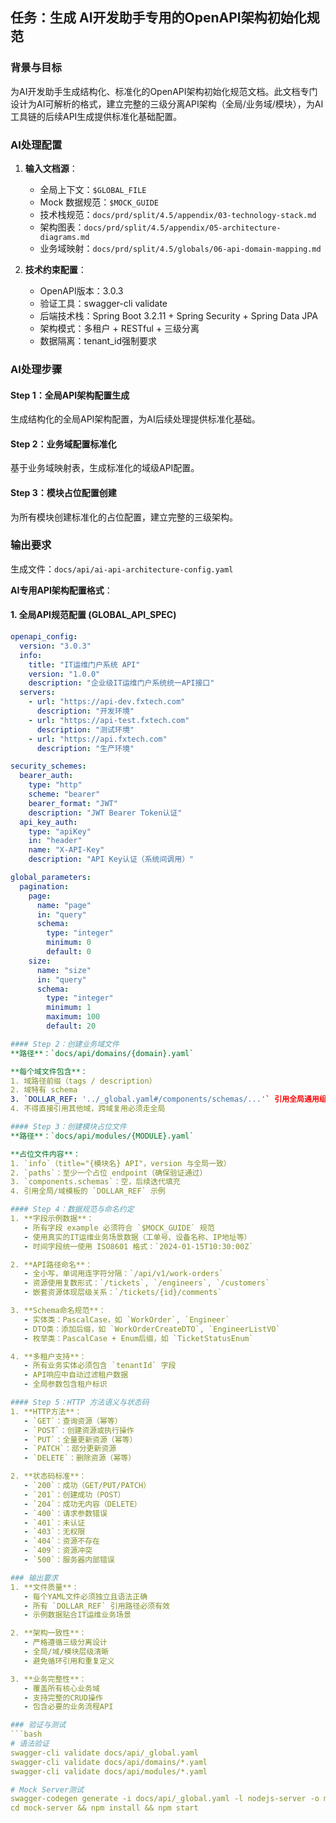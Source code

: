 ## 任务：生成 AI开发助手专用的OpenAPI架构初始化规范

### 背景与目标
为AI开发助手生成结构化、标准化的OpenAPI架构初始化规范文档。此文档专门设计为AI可解析的格式，建立完整的三级分离API架构（全局/业务域/模块），为AI工具链的后续API生成提供标准化基础配置。

### AI处理配置
1. **输入文档源**：
   - 全局上下文：`$GLOBAL_FILE`
   - Mock 数据规范：`$MOCK_GUIDE`
   - 技术栈规范：`docs/prd/split/4.5/appendix/03-technology-stack.md`
   - 架构图表：`docs/prd/split/4.5/appendix/05-architecture-diagrams.md`
   - 业务域映射：`docs/prd/split/4.5/globals/06-api-domain-mapping.md`

2. **技术约束配置**：
   - OpenAPI版本：3.0.3
   - 验证工具：swagger-cli validate
   - 后端技术栈：Spring Boot 3.2.11 + Spring Security + Spring Data JPA
   - 架构模式：多租户 + RESTful + 三级分离
   - 数据隔离：tenant_id强制要求

### AI处理步骤

#### Step 1：全局API架构配置生成
生成结构化的全局API架构配置，为AI后续处理提供标准化基础。

#### Step 2：业务域配置标准化
基于业务域映射表，生成标准化的域级API配置。

#### Step 3：模块占位配置创建
为所有模块创建标准化的占位配置，建立完整的三级架构。

### 输出要求
生成文件：`docs/api/ai-api-architecture-config.yaml`

**AI专用API架构配置格式**：

#### 1. 全局API规范配置 (GLOBAL_API_SPEC)
```yaml
openapi_config:
  version: "3.0.3"
  info:
    title: "IT运维门户系统 API"
    version: "1.0.0"
    description: "企业级IT运维门户系统统一API接口"
  servers:
    - url: "https://api-dev.fxtech.com"
      description: "开发环境"
    - url: "https://api-test.fxtech.com"
      description: "测试环境"
    - url: "https://api.fxtech.com"
      description: "生产环境"

security_schemes:
  bearer_auth:
    type: "http"
    scheme: "bearer"
    bearer_format: "JWT"
    description: "JWT Bearer Token认证"
  api_key_auth:
    type: "apiKey"
    in: "header"
    name: "X-API-Key"
    description: "API Key认证（系统间调用）"

global_parameters:
  pagination:
    page:
      name: "page"
      in: "query"
      schema:
        type: "integer"
        minimum: 0
        default: 0
    size:
      name: "size"
      in: "query"
      schema:
        type: "integer"
        minimum: 1
        maximum: 100
        default: 20

#### Step 2：创建业务域文件
**路径**：`docs/api/domains/{domain}.yaml`

**每个域文件包含**：
1. 域路径前缀（tags / description）
2. 域特有 schema
3. `DOLLAR_REF: '../_global.yaml#/components/schemas/...'` 引用全局通用组件
4. 不得直接引用其他域，跨域复用必须走全局

#### Step 3：创建模块占位文件
**路径**：`docs/api/modules/{MODULE}.yaml`

**占位文件内容**：
1. `info`（title="{模块名} API"，version 与全局一致）
2. `paths`：至少一个占位 endpoint（确保验证通过）
3. `components.schemas`：空，后续迭代填充
4. 引用全局/域模板的 `DOLLAR_REF` 示例

#### Step 4：数据规范与命名约定
1. **字段示例数据**：
   - 所有字段 example 必须符合 `$MOCK_GUIDE` 规范
   - 使用真实的IT运维业务场景数据（工单号、设备名称、IP地址等）
   - 时间字段统一使用 ISO8601 格式：`2024-01-15T10:30:00Z`

2. **API路径命名**：
   - 全小写，单词用连字符分隔：`/api/v1/work-orders`
   - 资源使用复数形式：`/tickets`, `/engineers`, `/customers`
   - 嵌套资源体现层级关系：`/tickets/{id}/comments`

3. **Schema命名规范**：
   - 实体类：PascalCase，如 `WorkOrder`, `Engineer`
   - DTO类：添加后缀，如 `WorkOrderCreateDTO`, `EngineerListVO`
   - 枚举类：PascalCase + Enum后缀，如 `TicketStatusEnum`

4. **多租户支持**：
   - 所有业务实体必须包含 `tenantId` 字段
   - API响应中自动过滤租户数据
   - 全局参数包含租户标识

#### Step 5：HTTP 方法语义与状态码
1. **HTTP方法**：
   - `GET`：查询资源（幂等）
   - `POST`：创建资源或执行操作
   - `PUT`：全量更新资源（幂等）
   - `PATCH`：部分更新资源
   - `DELETE`：删除资源（幂等）

2. **状态码标准**：
   - `200`：成功（GET/PUT/PATCH）
   - `201`：创建成功（POST）
   - `204`：成功无内容（DELETE）
   - `400`：请求参数错误
   - `401`：未认证
   - `403`：无权限
   - `404`：资源不存在
   - `409`：资源冲突
   - `500`：服务器内部错误

### 输出要求
1. **文件质量**：
   - 每个YAML文件必须独立且语法正确
   - 所有 `DOLLAR_REF` 引用路径必须有效
   - 示例数据贴合IT运维业务场景

2. **架构一致性**：
   - 严格遵循三级分离设计
   - 全局/域/模块层级清晰
   - 避免循环引用和重复定义

3. **业务完整性**：
   - 覆盖所有核心业务域
   - 支持完整的CRUD操作
   - 包含必要的业务流程API

### 验证与测试
```bash
# 语法验证
swagger-cli validate docs/api/_global.yaml
swagger-cli validate docs/api/domains/*.yaml
swagger-cli validate docs/api/modules/*.yaml

# Mock Server测试
swagger-codegen generate -i docs/api/_global.yaml -l nodejs-server -o mock-server
cd mock-server && npm install && npm start

